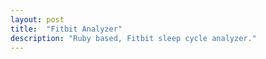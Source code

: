 ```yaml
---
layout: post
title:  "Fitbit Analyzer"
description: "Ruby based, Fitbit sleep cycle analyzer."
---
```

